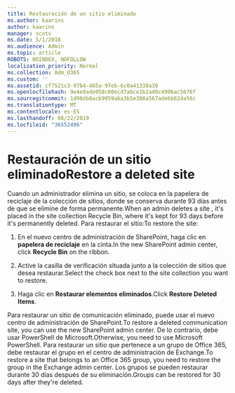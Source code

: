 ```yaml
---
title: Restauración de un sitio eliminado
ms.author: kaarins
author: kaarins
manager: scotv
ms.date: 5/1/2018
ms.audience: Admin
ms.topic: article
ROBOTS: NOINDEX, NOFOLLOW
localization_priority: Normal
ms.collection: Adm_O365
ms.custom: ''
ms.assetid: cf7521c3-97b4-465a-97eb-6c0a41338a30
ms.openlocfilehash: 9e4e9ade058c60ecd7a6ce1b2a40c4996ac5676f
ms.sourcegitcommit: 1d98db8acb9959aba3b5e308a567ade6b62da56c
ms.translationtype: MT
ms.contentlocale: es-ES
ms.lasthandoff: 08/22/2019
ms.locfileid: "36552496"
---
```

# <a name="restore-a-deleted-site"></a><span data-ttu-id="e741f-102">Restauración de un sitio eliminado</span><span class="sxs-lookup"><span data-stu-id="e741f-102">Restore a deleted site</span></span>

<span data-ttu-id="e741f-103">Cuando un administrador elimina un sitio, se coloca en la papelera de reciclaje de la colección de sitios, donde se conserva durante 93 días antes de que se elimine de forma permanente.</span><span class="sxs-lookup"><span data-stu-id="e741f-103">When an admin deletes a site , it's placed in the site collection Recycle Bin, where it's kept for 93 days before it's permanently deleted.</span></span> <span data-ttu-id="e741f-104">Para restaurar el sitio:</span><span class="sxs-lookup"><span data-stu-id="e741f-104">To restore the site:</span></span>
  
1. <span data-ttu-id="e741f-105">En el nuevo centro de administración de SharePoint, haga clic en **papelera de reciclaje** en la cinta.</span><span class="sxs-lookup"><span data-stu-id="e741f-105">In the new SharePoint admin center, click **Recycle Bin** on the ribbon.</span></span> 
    
2. <span data-ttu-id="e741f-106">Active la casilla de verificación situada junto a la colección de sitios que desea restaurar.</span><span class="sxs-lookup"><span data-stu-id="e741f-106">Select the check box next to the site collection you want to restore.</span></span>
    
3. <span data-ttu-id="e741f-107">Haga clic en **Restaurar elementos eliminados**.</span><span class="sxs-lookup"><span data-stu-id="e741f-107">Click **Restore Deleted Items**.</span></span>
    
<span data-ttu-id="e741f-108">Para restaurar un sitio de comunicación eliminado, puede usar el nuevo centro de administración de SharePoint.</span><span class="sxs-lookup"><span data-stu-id="e741f-108">To restore a deleted communication site, you can use the new SharePoint admin center.</span></span> <span data-ttu-id="e741f-109">De lo contrario, debe usar PowerShell de Microsoft.</span><span class="sxs-lookup"><span data-stu-id="e741f-109">Otherwise, you need to use Microsoft PowerShell.</span></span> <span data-ttu-id="e741f-110">Para restaurar un sitio que pertenece a un grupo de Office 365, debe restaurar el grupo en el centro de administración de Exchange.</span><span class="sxs-lookup"><span data-stu-id="e741f-110">To restore a site that belongs to an Office 365 group, you need to restore the group in the Exchange admin center.</span></span> <span data-ttu-id="e741f-111">Los grupos se pueden restaurar durante 30 días después de su eliminación.</span><span class="sxs-lookup"><span data-stu-id="e741f-111">Groups can be restored for 30 days after they're deleted.</span></span>
  

